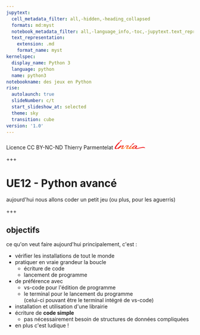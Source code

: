 ```yaml
---
jupytext:
  cell_metadata_filter: all,-hidden,-heading_collapsed
  formats: md:myst
  notebook_metadata_filter: all,-language_info,-toc,-jupytext.text_representation.jupytext_version,-jupytext.text_representation.format_version
  text_representation:
    extension: .md
    format_name: myst
kernelspec:
  display_name: Python 3
  language: python
  name: python3
notebookname: des jeux en Python
rise:
  autolaunch: true
  slideNumber: c/t
  start_slideshow_at: selected
  theme: sky
  transition: cube
version: '1.0'
---
```


<div class="licence">
<span>Licence CC BY-NC-ND</span>
<span>Thierry Parmentelat</span>
<span><img src="media/inria-25-alpha.png" /></span>
</div>

+++

# UE12 - Python avancé

aujourd'hui nous allons coder un petit jeu (ou plus, pour les aguerris)

+++

## objectifs

ce qu'on veut faire aujourd'hui principalement, c'est :

* vérifier les installations de tout le monde
* pratiquer en vraie grandeur la boucle 
  * écriture de code
  * lancement de programme
* de préférence avec
  * vs-code pour l'édition de programme
  * le terminal pour le lancement du programme  
    (celui-ci pouvant être le terminal intégré de vs-code)
* installation et utilisation d'une librairie
* écriture de **code simple**
  * pas nécessairement besoin de structures de données compliquées
* en plus c'est ludique !
